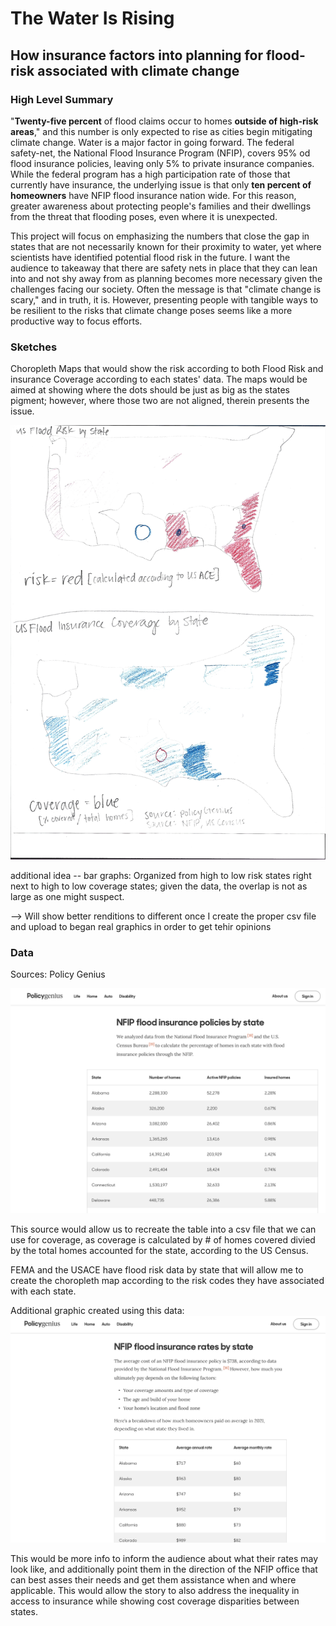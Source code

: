 
# The Water Is Rising
## How insurance factors into planning for flood-risk associated with climate change 

### High Level Summary

"__Twenty-five percent__ of flood claims occur to homes __outside of high-risk areas__," and this number is only expected to rise as cities begin mitigating climate change. Water is a major factor in going forward. The federal safety-net, the National Flood Insurance Program (NFIP), covers 95% od flood insurance policies, leaving only 5% to private insurance companies. While the federal program has a high participation rate of those that currently have insurance, the underlying issue is that only __ten percent of homeowners__ have NFIP flood insurance nation wide. For this reason, greater awareness about protecting people's families and their dwellings from the threat that flooding poses, even where it is unexpected.

This project will focus on emphasizing the numbers that close the gap in states that are not necessarily known for their proximity to water, yet where scientists have identified potential flood risk in the future. I want the audience to takeaway that there are safety nets in place that they can lean into and not shy away from as planning becomes more necessary given the challenges facing our society. Often the message is that "climate change is scary," and in truth, it is. However, presenting people with tangible ways to be resilient to the risks that climate change poses seems like a more productive way to focus efforts.

### Sketches

Choropleth Maps that would show the risk according to both Flood Risk and insurance Coverage according to each states' data. The maps would be aimed at showing where the dots should be just as big as the states pigment; however, where those two are not aligned, therein presents the issue.

![Sketch:](part1sketch.jpg)


additional idea -- bar graphs: Organized from high to low risk states right next to high to low coverage states; given the data, the overlap is not as large as one might suspect.

  -->  Will show better renditions to different once I create the proper csv file and upload to began real graphics in order to get tehir opinions

### Data

Sources: Policy Genius

![screenshot](policygeniusscreenshot.png) 

This source would allow us to recreate the table into a csv file that we can use for coverage, as coverage is calculated by # of homes covered divied by the total homes accounted for the state, according to the US Census.



FEMA and the USACE have flood risk data by state that will allow me to create the choropleth map according to the risk codes they have associated with each state.

Additional graphic created using this data:
![screenshot](policygeniusscreenshot2.png) 

This would be more info to inform the audience about what their rates may look like, and additionally point them in the direction of the NFIP office that can best asses their needs and get them assistance when and where applicable. This would allow the story to also address the inequality in access to insurance while showing cost coverage disparities between states.






